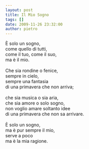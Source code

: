 ```yaml
---
layout: post
title: Il Mio Sogno
tags: []
date: 2009-11-26 23:32:00
author: pietro
---
```

È solo un sogno,<br/>come quello di tutti,<br/>come il tuo, come il suo,<br/>ma è il mio.<br/><br/>Che sia rondine o fenice,<br/>sempre in cielo,<br/>sempre una fantasia<br/>di una primavera che non arriva;<br/><br/>che sia musica o sia aria,<br/>che sia amore o solo sogno,<br/>non voglio amare soltanto idee<br/>di una primavera che non sa arrivare.<br/><br/>È solo un sogno,<br/>ma è pur sempre il mio,<br/>serve a poco<br/>ma è la mia ragione.
